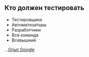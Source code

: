##  Кто должен тестировать

* Тестировщики
* Автоматизаторы
* Разработчики
* Вся команда
* Всевышний

...[Опыт Google](http://automated-testing.info/t/opros-kto-na-vashem-proekte-ah-zanimaetsya-avtomatizacziej-testirovaniya/6196/7)
